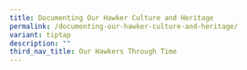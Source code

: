 ```yaml
---
title: Documenting Our Hawker Culture and Heritage
permalink: /documenting-our-hawker-culture-and-heritage/
variant: tiptap
description: ""
third_nav_title: Our Hawkers Through Time
---
```

<p></p>
